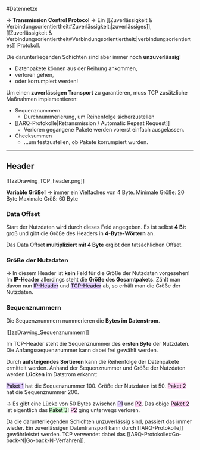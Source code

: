 #Datennetze 

-> **Transmission Control Protocol**
-> Ein [[Zuverlässigkeit & Verbindungsorientiertheit#Zuverlässigkeit:|zuverlässiges]], [[Zuverlässigkeit & Verbindungsorientiertheit#Verbindungsorientiertheit:|verbindungsorientiertes]] Protokoll.

Die darunterliegenden Schichten sind aber immer noch **unzuverlässig**!

- Datenpakete können aus der Reihung ankommen,
- verloren gehen,
- oder korrumpiert werden!

Um einen **zuverlässigen Transport** zu garantieren, muss TCP zusätzliche Maßnahmen implementieren:

- Sequenznummern
  - Durchnummerierung, um Reihenfolge sicherzustellen
- [[ARQ-Protokolle|Retransmission / Automatic Repeat Request]]
  - Verloren gegangene Pakete werden vorerst einfach ausgelassen.
- Checksummen
  - ...um festzustellen, ob Pakete korrumpiert wurden.

____

## Header

![[zzDrawing_TCP_header.png]]

**Variable Größe!** -> immer ein Vielfaches von 4 Byte. 
Minimale Größe: 20 Byte
Maximale Größ: 60 Byte


### Data Offset

Start der Nutzdaten wird durch dieses Feld angegeben. Es ist selbst **4 Bit** groß und gibt die Größe des Headers in **4-Byte-Wörtern** an.

Das Data Offset **multipliziert mit 4 Byte** ergibt den tatsächlichen Offset.


### Größe der Nutzdaten

-> In diesem Header ist **kein** Feld für die Größe der Nutzdaten vorgesehen!
Im **IP-Header** allerdings steht die **Größe des Gesamtpakets**. 
Zählt man davon nun <mark style="background: #D2B3FFA6;">IP-Header</mark> und <mark style="background: #D2B3FFA6;">TCP-Header</mark> ab, so erhält man die Größe der Nutzdaten.


### Sequenznummern

Die Sequenznummern nummerieren die **Bytes im Datenstrom**.

![[zzDrawing_Sequenznummern]]


Im TCP-Header steht die Sequenznummer des **ersten Byte** der Nutzdaten. Die Anfangssequenznummer kann dabei frei gewählt werden.

Durch **aufsteigendes Sortieren** kann die Reihenfolge der Datenpakete ermittelt werden. Anhand der Sequenznummer und Größe der Nutzdaten werden **Lücken** im Datstrom erkannt:

<mark style="background: #D2B3FFA6;">Paket 1</mark> hat die Sequenznummer 100. Größe der Nutzdaten ist 50.
<mark style="background: #FFB8EBA6;">Paket 2</mark> hat die Sequenznummer 200.

-> Es gibt eine Lücke von 50 Bytes zwischen <mark style="background: #D2B3FFA6;">P1</mark> und <mark style="background: #FFB8EBA6;">P2</mark>. Das obige <mark style="background: #FFB8EBA6;">Paket 2</mark> ist eigentlich das <mark style="background: #BBFABBA6;">Paket 3</mark>! <mark style="background: #FFB8EBA6;">P2</mark> ging unterwegs verloren.

Da die darunterliegenden Schichten unzuverlässig sind, passiert das immer wieder. Ein zuverlässigen Datentransport kann durch [[ARQ-Protokolle]] gewährleistet werden. TCP verwendet dabei das [[ARQ-Protokolle#Go-back-N|Go-back-N-Verfahren]].
